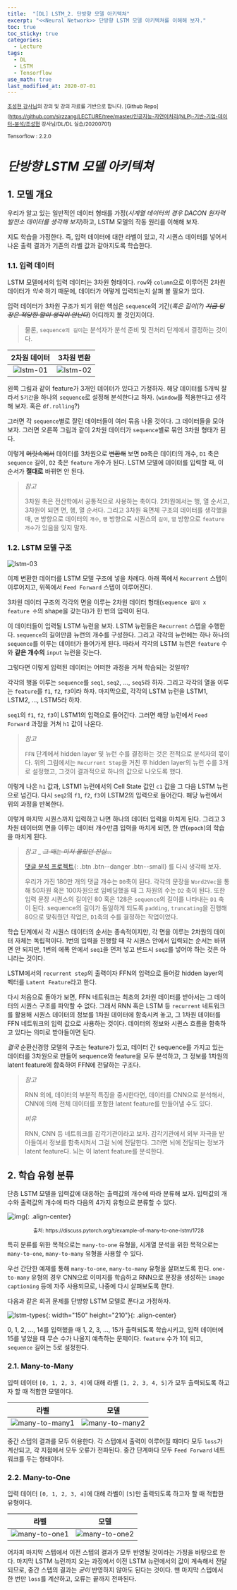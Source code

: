 ```yaml
---
title:  "[DL] LSTM_2. 단방향 모델 아키텍쳐"
excerpt: "<<Neural Network>> 단방향 LSTM 모델 아키텍쳐를 이해해 보자."
toc: true
toc_sticky: true
categories:
  - Lecture
tags:
  - DL
  - LSTM
  - Tensorflow
use_math: true
last_modified_at: 2020-07-01
---
```




<sup> [조성현 강사님](https://blog.naver.com/chunjein)의 강의 및 강의 자료를 기반으로 합니다.</sup> <sup>[Github Repo](https://github.com/sirzzang/LECTURE/tree/master/인공지능-자연어처리(NLP)-기반-기업-데이터-분석/조성현 강사님/DL/DL 실습/20200701)</sup>

<sup>Tensorflow : 2.2.0</sup>

# _단방향 LSTM 모델 아키텍쳐_





## 1. 모델 개요



 우리가 알고 있는 일반적인 데이터 형태를 가정(*시계열 데이터의 경우 DACON 원자력 발전소 데이터를 생각해 보자*)하고, LSTM 모델의 작동 원리를 이해해 보자.

 지도 학습을 가정한다. 즉, 입력 데이터에 대한 라벨이 있고, 각 시퀀스 데이터를 넣어서 나온 출력 결과가 기존의 라벨 값과 같아지도록 학습한다.



### 1.1. 입력 데이터



 LSTM 모델에서의 입력 데이터는 3차원 형태이다. `row`와 `column`으로 이루어진 2차원 데이터가 *익숙* 하기 때문에, 데이터가 어떻게 입력되는지 살펴 볼 필요가 있다.

 입력 데이터가 3차원 구조가 되기 위한 핵심은 `sequence`의 기간(*혹은 길이(?) ~~지금 당장은 적당한 말이 생각이 안난다~~*) 어디까지 볼 것인지이다. 



>  물론, `sequence의 길이`는 분석자가 분석 준비 및 전처리 단계에서 결정하는 것이다.



|                     2차원 데이터                      |                      3차원 변환                       |
| :---------------------------------------------------: | :---------------------------------------------------: |
| ![lstm-01]({{site.url}}/assets/images/lstmbasic1.png) | ![lstm-02]({{site.url}}/assets/images/lstmbasic2.png) |



 왼쪽 그림과 같이 feature가 3개인 데이터가 있다고 가정하자. 해당 데이터를 5개씩 잘라서 `5기간`을 하나의 `sequence`로 설정해 분석한다고 하자. (`window`를 적용한다고 생각해 보자. 혹은 `df.rolling`?)

 그러면 각 `sequence`별로 잘린 데이터들이 여러 묶음 나올 것이다. 그 데이터들을 모아 보자. 그러면 오른쪽 그림과 같이 2차원 데이터가 `sequence`별로 묶인 3차원 형태가 된다. 

 이렇게 ~~머릿속에서~~ 데이터를 3차원으로 ~~변환해~~ 보면 `D0`축은 데이터의 개수, `D1` 축은 `sequence` 길이, `D2` 축은 `feature` 개수가 된다. LSTM 모델에 데이터를 입력할 때, 이 순서가 **절대로** 바뀌면 안 된다.



> *참고*
>
>   3차원 축은 전산학에서 공통적으로 사용하는 축이다. 2차원에서는 행, 열 순서고, 3차원이 되면 면, 행, 열 순서다. 그리고 3차원 육면체 구조의 데이터를 생각했을 때, `면` 방향으로 데이터의 `개수`, `행` 방향으로 시퀀스의 `길이`, `열` 방향으로 `feature 개수`가 있음을 잊지 말자.





### 1.2. LSTM 모델 구조



![lstm-03]({{site.url}}/assets/images/lstmbasic3.png)



 이제 변환한 데이터를 LSTM 모델 구조에 넣을 차례다. 아래 쪽에서 `Recurrent` 스텝이 이루어지고, 위쪽에서 `Feed Forward` 스텝이 이루어진다.

 

  3차원 데이터 구조의 각각의 면을 이루는 2차원 데이터 형태(`sequence 길이 x feature 수`의 shape을 갖는다)가 한 번의 입력이 된다.

 이 데이터들이 입력될 LSTM 뉴런을 보자. LSTM 뉴런들은 `Recurrent` 스텝을 수행한다. `sequence`의 길이만큼 뉴런의 개수를 구성한다. 그리고 각각의 뉴런에는 하나 하나의 `sequence`를 이루는 데이터가 들어가게 된다. 따라서 각각의 LSTM 뉴런은 `feature` 수와 **같은 개수의** `input` 뉴런을 갖는다.

 

 그렇다면 이렇게 입력된 데이터는 어떠한 과정을 거쳐 학습되는 것일까?

 각각의 행을 이루는 `sequence`를 `seq1`, `seq2`, ..., `seq5`라 하자. 그리고 각각의 열을 이루는 `feature`를 `f1`, `f2`, `f3`이라 하자. 마지막으로, 각각의 LSTM 뉴런을 LSTM1, LSTM2, ..., LSTM5라 하자.

 `seq1`의 `f1`, `f2`, `f3`이 LSTM1의 입력으로 들어간다. 그러면 해당 뉴런에서 `Feed Forward` 과정을 거쳐 `h1` 값이 나온다.



> *참고*
>
>  `FFN` 단계에서 hidden layer 및 뉴런 수를 결정하는 것은 전적으로 분석자의 몫이다. 위의 그림에서는 `Recurrent Step`을 거친 후 hidden layer의 뉴런 수를 3개로 설정했고, 그것이 결과적으로 하나의 값으로 나오도록 했다.



 이렇게 나온 `h1` 값과, LSTM1 뉴런에서의 Cell State 값인 `c1` 값을 그 다음 LSTM 뉴런으로 넘긴다. 다시 `seq2`의 `f1`, `f2`, `f3`이 LSTM2의 입력으로 들어간다. 해당 뉴런에서 위의 과정을 반복한다.



 이렇게 마지막 시퀀스까지 입력하고 나면 하나의 데이터 입력을 마치게 된다. 그리고 3차원 데이터의 면을 이루는 데이터 개수만큼 입력을 마치게 되면, 한 번(`epoch`)의 학습을 마치게 된다.



> *참고* _ ~~*그 때는 미처 몰랐던 진실...*~~
>
>   [댓글 분석 프로젝트](https://github.com/High-Bee/WebcommentNLP){: .btn .btn--danger .btn--small} 를 다시 생각해 보자. 
>
>  우리가 가진 180만 개의 댓글 개수는 `D0`축이 된다. 각각의 문장을 `Word2Vec`을 통해 50차원 혹은 100차원으로 임베딩했을 때 그 차원의 수는 `D2` 축이 된다. 또한 입력 문장 시퀀스의 길이인 80 혹은 128은 `sequence`의 길이를 나타내는 `D1` 축이 된다. sequence의 길이가 동일하게 되도록 `padding`, `truncating`을 진행해 80으로 맞춰줬던 작업은, `D1`축의 수를 결정하는 작업이었다.

 

 학습 단계에서 각 시퀀스 데이터의 순서는 종속적이지만, 각 면을 이루는 2차원의 데이터 자체는 독립적이다. 1번의 입력을 진행할 때 각 시퀀스 안에서 입력되는 순서는 바뀌면 안 되지만, 1번의 에폭 안에서 `seq1`을 먼저 넣고 반드시 `seq2`를 넣어야 하는 것은 아니라는 것이다. 



 LSTM에서의 `recurrent step`의 출력이자 FFN의 입력으로 들어갈 hidden layer의 벡터를 `Latent Feature`라고 한다.

 다시 처음으로 돌아가 보면, FFN 네트워크는 최초의 2차원 데이터를 받아서는 그 데이터의 시퀀스 구조를 파악할 수 없다. 그래서 RNN 혹은 LSTM 등 `recurrent` 네트워크를 활용해 시퀀스 데이터의 정보를 1차원 데이터에 함축시켜 놓고, 그 1차원 데이터를 FFN 네트워크의 입력 값으로 사용하는 것이다. 데이터의 정보와 시퀀스 흐름을 함축하고 있다는 의미로 받아들이면 된다.

 *결국*  순환신경망 모델의 구조는 feature가 있고, 데이터 간 sequence를 가지고 있는 데이터를 3차원으로 만들어 sequence와 feature을 모두 분석하고, 그 정보를 1차원의 latent feature에 함축하여 FFN에 전달하는 구조다.





> *참고*
>
>  RNN 외에, 데이터의 부분적 특징을 중시한다면, 데이터를 CNN으로 분석해서, CNN에 의해 전체 데이터를 포함한 latent feature를 만들어낼 수도 있다.
>
> 
>
> *비유*
>
>  RNN, CNN 등 네트워크를 감각기관이라고 보자. 감각기관에서 외부 자극을 받아들여서 정보를 함축시켜서 그걸 뇌에 전달한다. 그러면 뇌에 전달되는 정보가 latent feature다. 뇌는 이 latent feature를 분석한다.





## 2. 학습 유형 분류



 단층 LSTM 모델을 입력값에 대응하는 출력값의 개수에 따라 분류해 보자.  입력값의 개수와 출력값의 개수에 따라 다음의 4가지 유형으로 분류할 수 있다.



![img]({{site.url}}/assets/images/6415da0424dd66f2f5b134709b92baa59e604c55_2_690x215.jpg){: .align-center}

<center><sup>출처: https://discuss.pytorch.org/t/example-of-many-to-one-lstm/1728</sup></center>



 특히 분류를 위한 목적으로는 `many-to-one` 유형을, 시게열 분석을 위한 목적으로는 `many-to-one`, `many-to-many` 유형을 사용할 수 있다.

 우선 간단한 예제를 통해 `many-to-one`, `many-to-many` 유형을 살펴보도록 한다. `one-to-many` 유형의 경우 CNN으로 이미지를 학습하고 RNN으로 문장을 생성하는 `image captioning` 등에 자주 사용되므로, 나중에 다시 살펴보도록 한다.



 다음과 같은 회귀 문제를 단방향 LSTM 모델로 푼다고 가정하자.



![lstm-types]({{site.url}}/assets/images/lstmbasic4.png){: width="150" height="210"}{: .align-center}



  0, 1, 2, ..., 14를 입력했을 때 1, 2, 3, ..., 15가 출력되도록 학습시키고, 입력 데이터에 15를 넣었을 때 무슨 수가 나올지 예측하는 문제이다. `feature` 수가 1이 되고, `sequence` 길이는 5로 설정한다. 

 

### 2.1.  Many-to-Many



 입력 데이터 `[0, 1, 2, 3, 4]`에 대해 라벨 `[1, 2, 3, 4, 5]`가 모두 출력되도록 하고자 할 때 적합한 모델이다.



|                             라벨                             |                             모델                             |
| :----------------------------------------------------------: | :----------------------------------------------------------: |
| ![many-to-many1]({{site.url}}/assets/images/lstmmanytomany.png) | ![many-to-many2]({{site.url}}/assets/images/lstmmanytomany2.png) |



 중간 스텝의 결과를 모두 이용한다. 각 스텝에서 출력이 이루어질 때마다 모두 `loss`가 계산되고, 각 지점에서 모두 오류가 전파된다. 중간 단계마다 모두 `Feed Forward` 네트워크를 두는 형태이다.



### 2.2. Many-to-One



 입력 데이터 `[0, 1, 2, 3, 4]`에 대해 라벨이 `[5]`만 출력되도록 하고자 할 때 적합한 유형이다.



|                             라벨                             |                             모델                             |
| :----------------------------------------------------------: | :----------------------------------------------------------: |
| ![many-to-one1]({{site.url}}/assets/images/lstmmanytoone.png) | ![many-to-one2]({{site.url}}/assets/images/lstmmanytoone2.png) |



 어차피 마지막 스텝에서 이전 스텝의 결과가 모두 반영될 것이라는 가정을 바탕으로 한다. 마지막 LSTM 뉴런까지 오는 과정에서 이전 LSTM 뉴런에서의 값이 계속해서 전달되므로, 중간 스텝의 결과는 *굳이* 반영하지 않아도 된다는 것이다. 맨 마지막 스텝에서 한 번만 `loss`를 계산하고, 오류는 끝까지 전파된다. 






